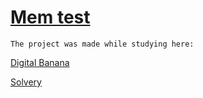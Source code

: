 # [Mem test](https://varyamikh.github.io/MemTest/)

```
The project was made while studying here:
```

[Digital Banana](https://digital-banana.ru)

[Solvery](https://solvery.io/)
